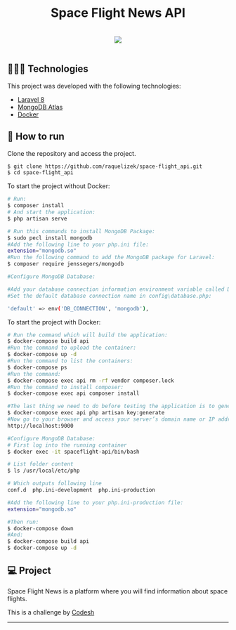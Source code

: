 <h1 align="center">
  Space Flight News API
</h1>
<br>

<div align="center">
<img src="https://static.wixstatic.com/media/3c43a1_6c07c4089196418c821432295a0dcb05~mv2.png/v1/crop/x_0,y_258,w_4501,h_985/fill/w_540,h_148,al_c,q_85,usm_0.66_1.00_0.01,enc_auto/Space%20Flight%20News%20Logo%20-%20CREAM%20BASE%20(MAIN)_Website%20Banner.png">
</div>
<br>

##  👩🏽‍💻 Technologies

This project was developed with the following technologies:

- [Laravel 8](https://laravel.com/docs/8.x/releases)
- [MongoDB Atlas](https://www.mongodb.com/atlas/database)
- [Docker](https://www.docker.com/)

## 🚀 How to run

Clone the repository and access the project.

```bash
$ git clone https://github.com/raquelizek/space-flight_api.git
$ cd space-flight_api
```

To start the project without Docker:
```bash
# Run:
$ composer install
# And start the application:
$ php artisan serve

# Run this commands to install MongoDB Package:
$ sudo pecl install mongodb
#Add the following line to your php.ini file:
extension="mongodb.so"
#Run the following command to add the MongoDB package for Laravel:
$ composer require jenssegers/mongodb

#Configure MongoDB Database:

#Add your database connection information environment variable called DB_URI. Make sure to include the correct authentication information.
#Set the default database connection name in config\database.php:

'default' => env('DB_CONNECTION', 'mongodb'),

```

To start the project with Docker:
```bash
# Run the command which will build the application:
$ docker-compose build api 
#Run the command to upload the container:
$ docker-compose up -d
#Run the command to list the containers:
$ docker-compose ps
#Run the command:
$ docker-compose exec api rm -rf vendor composer.lock
#Run the command to install composer:
$ docker-compose exec api composer install

#The last thing we need to do before testing the application is to generate a unique application key with the artisan Laravel:
$ docker-compose exec api php artisan key:generate
#Now go to your browser and access your server’s domain name or IP address on port 9000:
http://localhost:9000

#Configure MongoDB Database:
# First log into the running container
$ docker exec -it spaceflight-api/bin/bash

# List folder content
$ ls /usr/local/etc/php

# Which outputs following line
conf.d  php.ini-development  php.ini-production

#Add the following line to your php.ini-production file:
extension="mongodb.so"

#Then run:
$ docker-compose down 
#And:
$ docker-compose build api 
$ docker-compose up -d
```

## 💻 Project

Space Flight News is a platform where you will find information about space flights.

This is a challenge by [Codesh](https://coodesh.com/)

---
